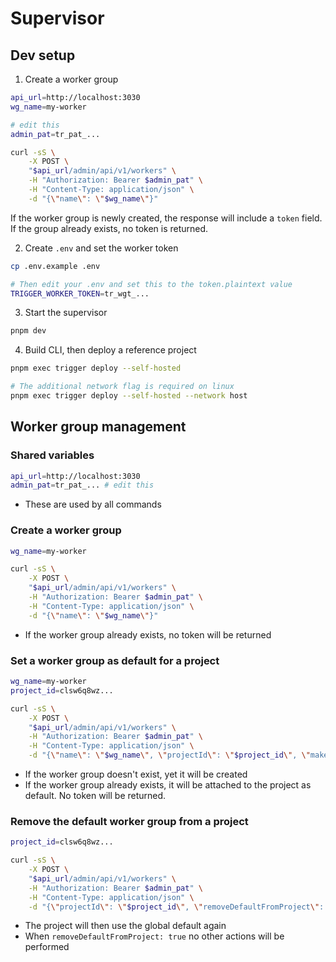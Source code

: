 # Supervisor

## Dev setup

1. Create a worker group

```sh
api_url=http://localhost:3030
wg_name=my-worker

# edit this
admin_pat=tr_pat_...

curl -sS \
    -X POST \
    "$api_url/admin/api/v1/workers" \
    -H "Authorization: Bearer $admin_pat" \
    -H "Content-Type: application/json" \
    -d "{\"name\": \"$wg_name\"}"
```

If the worker group is newly created, the response will include a `token` field. If the group already exists, no token is returned.

2. Create `.env` and set the worker token

```sh
cp .env.example .env

# Then edit your .env and set this to the token.plaintext value
TRIGGER_WORKER_TOKEN=tr_wgt_...
```

3. Start the supervisor

```sh
pnpm dev
```

4. Build CLI, then deploy a reference project

```sh
pnpm exec trigger deploy --self-hosted

# The additional network flag is required on linux
pnpm exec trigger deploy --self-hosted --network host
```

## Worker group management

### Shared variables

```sh
api_url=http://localhost:3030
admin_pat=tr_pat_... # edit this
```

- These are used by all commands

### Create a worker group

```sh
wg_name=my-worker

curl -sS \
    -X POST \
    "$api_url/admin/api/v1/workers" \
    -H "Authorization: Bearer $admin_pat" \
    -H "Content-Type: application/json" \
    -d "{\"name\": \"$wg_name\"}"
```

- If the worker group already exists, no token will be returned

### Set a worker group as default for a project

```sh
wg_name=my-worker
project_id=clsw6q8wz...

curl -sS \
    -X POST \
    "$api_url/admin/api/v1/workers" \
    -H "Authorization: Bearer $admin_pat" \
    -H "Content-Type: application/json" \
    -d "{\"name\": \"$wg_name\", \"projectId\": \"$project_id\", \"makeDefaultForProject\": true}"
```

- If the worker group doesn't exist, yet it will be created
- If the worker group already exists, it will be attached to the project as default. No token will be returned.

### Remove the default worker group from a project

```sh
project_id=clsw6q8wz...

curl -sS \
    -X POST \
    "$api_url/admin/api/v1/workers" \
    -H "Authorization: Bearer $admin_pat" \
    -H "Content-Type: application/json" \
    -d "{\"projectId\": \"$project_id\", \"removeDefaultFromProject\": true}"
```

- The project will then use the global default again
- When `removeDefaultFromProject: true` no other actions will be performed
